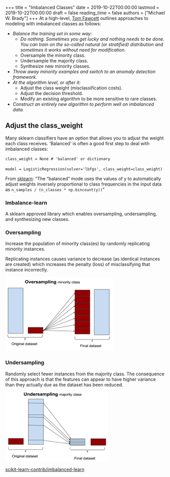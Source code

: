 +++
title = "Imbalanced Classes"
date = 2019-10-22T00:00:00
lastmod = 2019-10-22T00:00:00
draft = false
reading_time = false
authors = ["Michael W. Brady"]
+++
At a high-level, [Tom Fawcett](https://www.svds.com/tbt-learning-imbalanced-classes/) outlines approaches to modeling with imbalanced classes as follows:

- *Balance the training set in some way:*
    - *Do nothing. Sometimes you get lucky and nothing needs to be done. You can train on the so-called natural (or stratified) distribution and sometimes it works without need for modification.*
    - Oversample the minority class.
    - Undersample the majority class.
    - Synthesize new minority classes.
- *Throw away minority examples and switch to an anomaly detection framework.*
- *At the algorithm level, or after it:*
    - Adjust the class weight (misclassification costs).
    - Adjust the decision threshold.
    - Modify an existing algorithm to be more sensitive to rare classes.
- *Construct an entirely new algorithm to perform well on imbalanced data.*

## Adjust the class_weight

Many sklearn classifiers have an option that allows you to adjust the weight each class receives. 'Balanced' is often a good first step to deal with imbalanced classes:

    class_weight = None # 'balanced' or dictionary 
    
    model = LogisticRegression(solver='lbfgs', class_weight=class_weight)

From [sklearn](https://scikit-learn.org/stable/modules/generated/sklearn.linear_model.LogisticRegression.html): "The “balanced” mode uses the values of y to automatically adjust weights inversely proportional to class frequencies in the input data as `n_samples / (n_classes * np.bincount(y))`"

### Imbalance-learn

A sklearn approved library which enables oversampling, undersampling, and synthesizing new classes. 

### Oversampling

Increase the population of minority class(es) by randomly replicating minority instances. 

Replicating instances causes variance to decrease (as identical instances are created) which increases the penalty (loss) of misclassifying that instance incorrectly. 

![](Untitled-48ebb718-5c85-4ca7-8266-d2c58b6292f6.png)

### Undersampling

Randomly select fewer instances from the majority class. The consequence of this approach is that the features can appear to have higher variance than they actually due as the dataset has been reduced. 

![](Untitled-0100689f-3ad3-47fa-8d06-dc1cd90dca73.png)

[scikit-learn-contrib/imbalanced-learn](https://github.com/scikit-learn-contrib/imbalanced-learn)
